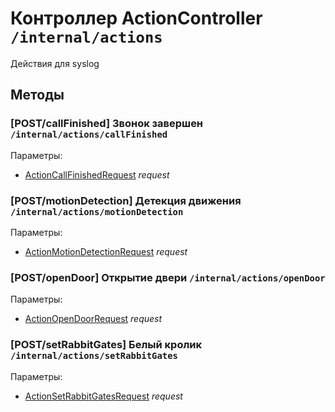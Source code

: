# Контроллер ActionController `/internal/actions`

Действия для syslog

## Методы

### [POST/callFinished] Звонок завершен `/internal/actions/callFinished`

Параметры: 

- [ActionCallFinishedRequest](../OBJECT.md#ActionCallFinishedRequest) *request*

### [POST/motionDetection] Детекция движения `/internal/actions/motionDetection`

Параметры: 

- [ActionMotionDetectionRequest](../OBJECT.md#ActionMotionDetectionRequest) *request*

### [POST/openDoor] Открытие двери `/internal/actions/openDoor`

Параметры: 

- [ActionOpenDoorRequest](../OBJECT.md#ActionOpenDoorRequest) *request*

### [POST/setRabbitGates] Белый кролик `/internal/actions/setRabbitGates`

Параметры: 

- [ActionSetRabbitGatesRequest](../OBJECT.md#ActionSetRabbitGatesRequest) *request*
